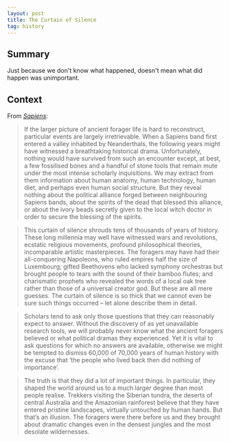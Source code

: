```yaml
---
layout: post
title: The Curtain of Silence
tag: history
---
```


## Summary

Just because we don't know what happened, doesn't mean what did happen was unimportant.

## Context

From _[Sapiens](https://www.ynharari.com/book/sapiens-2/)_:

> If the larger picture of ancient forager life is hard to reconstruct, particular events are largely irretrievable. When a Sapiens band first entered a valley inhabited by Neanderthals, the following years might have witnessed a breathtaking historical drama. Unfortunately, nothing would have survived from such an encounter except, at best, a few fossilised bones and a handful of stone tools that remain mute under the most intense scholarly inquisitions. We may extract from them information about human anatomy, human technology, human diet, and perhaps even human social structure. But they reveal nothing about the political alliance forged between neighbouring Sapiens bands, about the spirits of the dead that blessed this alliance, or about the ivory beads secretly given to the local witch doctor in order to secure the blessing of the spirits.

> This curtain of silence shrouds tens of thousands of years of history. These long millennia may well have witnessed wars and revolutions, ecstatic religious movements, profound philosophical theories, incomparable artistic masterpieces. The foragers may have had their all-conquering Napoleons, who ruled empires half the size of Luxembourg; gifted Beethovens who lacked symphony orchestras but brought people to tears with the sound of their bamboo flutes; and charismatic prophets who revealed the words of a local oak tree rather than those of a universal creator god. But these are all mere guesses. The curtain of silence is so thick that we cannot even be sure such things occurred – let alone describe them in detail.

> Scholars tend to ask only those questions that they can reasonably expect to answer. Without the discovery of as yet unavailable research tools, we will probably never know what the ancient foragers believed or what political dramas they experienced. Yet it is vital to ask questions for which no answers are available, otherwise we might be tempted to dismiss 60,000 of 70,000 years of human history with the excuse that ‘the people who lived back then did nothing of importance’.

> The truth is that they did a lot of important things. In particular, they shaped the world around us to a much larger degree than most people realise. Trekkers visiting the Siberian tundra, the deserts of central Australia and the Amazonian rainforest believe that they have entered pristine landscapes, virtually untouched by human hands. But that’s an illusion. The foragers were there before us and they brought about dramatic changes even in the densest jungles and the most desolate wildernesses.